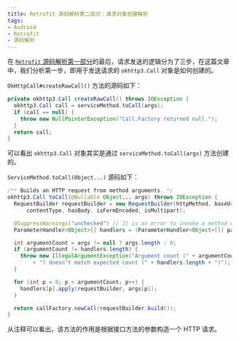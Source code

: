 ```yaml
---
title: Retrofit 源码解析第二部分：请求对象创建解析
tags:
- Android
- Retrofit
- 源码解析
---
```


在  [`Retrofit` 源码解析第一部分](https://blog.niniliwei.com/2018/05/02/retrofit-souce-code-analysis-part1/)的最后，请求发送的逻辑分为了三步，在这篇文章中，我们分析第一步，即用于发送请求的 `okhttp3.Call` 对象是如何创建的。

`OkHttpCall#createRawCall()` 方法的源码如下：

```java
private okhttp3.Call createRawCall() throws IOException {
  okhttp3.Call call = serviceMethod.toCall(args);
  if (call == null) {
    throw new NullPointerException("Call.Factory returned null.");
  }
  return call;
}
```

可以看出 `okhttp3.Call` 对象其实是通过 `serviceMethod.toCall(args)` 方法创建的。

<!--more-->

`ServiceMethod.toCall(Object...)` 源码如下：

```java
/** Builds an HTTP request from method arguments. */
okhttp3.Call toCall(@Nullable Object... args) throws IOException {
  RequestBuilder requestBuilder = new RequestBuilder(httpMethod, baseUrl, relativeUrl, headers,
      contentType, hasBody, isFormEncoded, isMultipart);

  @SuppressWarnings("unchecked") // It is an error to invoke a method with the wrong arg types.
  ParameterHandler<Object>[] handlers = (ParameterHandler<Object>[]) parameterHandlers;

  int argumentCount = args != null ? args.length : 0;
  if (argumentCount != handlers.length) {
    throw new IllegalArgumentException("Argument count (" + argumentCount
        + ") doesn't match expected count (" + handlers.length + ")");
  }

  for (int p = 0; p < argumentCount; p++) {
    handlers[p].apply(requestBuilder, args[p]);
  }

  return callFactory.newCall(requestBuilder.build());
}
```

从注释可以看出，该方法的作用是根据接口方法的参数构造一个 HTTP 请求。